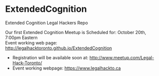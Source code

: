 # ExtendedCognition

Extended Cognition Legal Hackers Repo

Our first Extended Cognition Meetup is Scheduled for: October 20th, 7:00pm Eastern    
Event working web page: http://legalhacktoronto.github.io/ExtendedCognition

* Registration will be available soon at: http://www.meetup.com/Legal-Hack-Toronto/
* Event working webpage: https://www.legalhackto.ca


